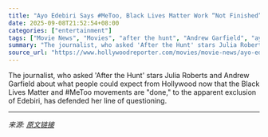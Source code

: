 ```yaml
---
title: "Ayo Edebiri Says #MeToo, Black Lives Matter Work “Not Finished” in Viral Interview Exchange"
date: 2025-09-08T21:52:54+08:00
categories: ["entertainment"]
tags: ["Movie News", "Movies", "after the hunt", "Andrew Garfield", "ayo edebiri", "international", "Julia Roberts", "Luca Guadagnino"]
summary: "The journalist, who asked 'After the Hunt' stars Julia Roberts and Andrew Garfield about what people could expect from Hollywood now that the Black Lives Matter and #MeToo movements are \"done,\" to the"
source_url: "https://www.hollywoodreporter.com/movies/movie-news/ayo-edebiri-viral-interview-me-too-black-lives-matter-1236365347/"
---
```


The journalist, who asked 'After the Hunt' stars Julia Roberts and Andrew Garfield about what people could expect from Hollywood now that the Black Lives Matter and #MeToo movements are "done," to the apparent exclusion of Edebiri, has defended her line of questioning.

---

*来源: [原文链接](https://www.hollywoodreporter.com/movies/movie-news/ayo-edebiri-viral-interview-me-too-black-lives-matter-1236365347/)*
